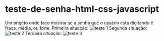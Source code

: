 # teste-de-senha-html-css-javascript
Um projeto onde faço mostrar se a senha que o usuário está digitando é fraca, média, ou forte.
Primeira situação:
![teste 1](https://github.com/riicad/teste-de-senha-html-css-javascript/assets/80922940/1b5418ad-571d-4d9b-b879-91f175268da7)
Segunda situação:
![teste 2](https://github.com/riicad/teste-de-senha-html-css-javascript/assets/80922940/1dffba62-ac50-48d7-a055-ed2049a9b49e)
Terceira situação:
![teste 3](https://github.com/riicad/teste-de-senha-html-css-javascript/assets/80922940/edd16259-7642-45a2-b86d-c08a7c6f2101)
